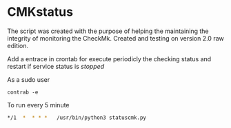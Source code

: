 # CMKstatus

The script was created with the purpose of helping the maintaining the integrity of monitoring the CheckMk. Created and testing on version 2.0 raw edition.

Add a entrace in crontab for execute periodicly the checking status and restart if service status is *stopped*


As a sudo user

```
contrab -e
```

To run every 5 minute

```bash
*/1  *  * * *   /usr/bin/python3 statuscmk.py
```
